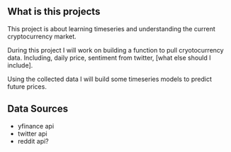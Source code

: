 
## What is this projects

This project is about learning timeseries and understanding the current cryptocurrency market.

During this project I will work on building a function to pull cryotocurrency data. Including, daily price, sentiment from twitter, [what else should I include].

Using the collected data I will build some timeseries models to predict future prices.

## Data Sources

- yfinance api
- twitter api
- reddit api?
